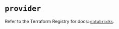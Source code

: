 # `provider`

Refer to the Terraform Registry for docs: [`databricks`](https://registry.terraform.io/providers/databricks/databricks/1.59.0/docs).
